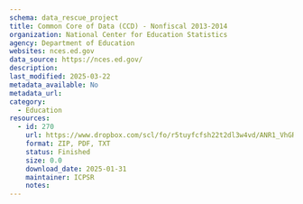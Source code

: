 ```yaml
---
schema: data_rescue_project 
title: Common Core of Data (CCD) - Nonfiscal 2013-2014
organization: National Center for Education Statistics
agency: Department of Education
websites: nces.ed.gov
data_source: https://nces.ed.gov/
description: 
last_modified: 2025-03-22
metadata_available: No
metadata_url: 
category:
  - Education 
resources:
  - id: 270
    url: https://www.dropbox.com/scl/fo/r5tuyfcfsh22t2dl3w4vd/ANR1_VhGRMyrUVFf93ufAtc?rlkey=1iwcshd7co2hocuoiud5q0krw&dl=0
    format: ZIP, PDF, TXT
    status: Finished
    size: 0.0
    download_date: 2025-01-31
    maintainer: ICPSR
    notes: 
---
```


